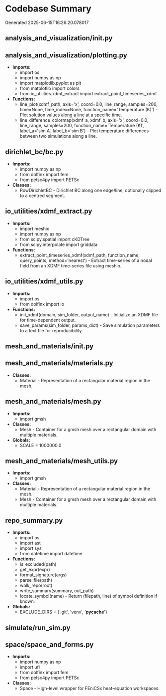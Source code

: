# Codebase Summary

Generated 2025-06-15T16:26:20.078017

## analysis_and_visualization/__init__.py


## analysis_and_visualization/plotting.py

* **Imports:**
  - import os
  - import numpy as np
  - import matplotlib.pyplot as plt
  - from matplotlib import colors
  - from io_utilities.xdmf_extract import extract_point_timeseries_xdmf
* **Functions:**
  - line_plot(xdmf_path, axis='x', coord=0.0, line_range, samples=200, time=None, time_index=None, function_name='Temperature (K)') - Plot solution values along a line at a specific time.
  - line_difference_colormap(xdmf_a, xdmf_b, axis='x', coord=0.0, line_range, samples=200, function_name='Temperature (K)', label_a='sim A', label_b='sim B') - Plot temperature differences between two simulations along a line.

## dirichlet_bc/bc.py

* **Imports:**
  - import numpy as np
  - from dolfinx import fem
  - from petsc4py import PETSc
* **Classes:**
  - RowDirichletBC - Dirichlet BC along one edge/line, optionally clipped to a centred segment.

## io_utilities/xdmf_extract.py

* **Imports:**
  - import meshio
  - import numpy as np
  - from scipy.spatial import cKDTree
  - from scipy.interpolate import griddata
* **Functions:**
  - extract_point_timeseries_xdmf(xdmf_path, function_name, query_points, method='nearest') - Extract time-series of a nodal field from an XDMF time-series file using meshio.

## io_utilities/xdmf_utils.py

* **Imports:**
  - import os
  - from dolfinx import io
* **Functions:**
  - init_xdmf(domain, sim_folder, output_name) - Initialize an XDMF file for time-dependent output.
  - save_params(sim_folder, params_dict) - Save simulation parameters to a text file for reproducibility.

## mesh_and_materials/__init__.py


## mesh_and_materials/materials.py

* **Classes:**
  - Material - Representation of a rectangular material region in the mesh.

## mesh_and_materials/mesh.py

* **Imports:**
  - import gmsh
* **Classes:**
  - Mesh - Container for a gmsh mesh over a rectangular domain with multiple materials.
* **Globals:**
  - SCALE = 1000000.0

## mesh_and_materials/mesh_utils.py

* **Imports:**
  - import gmsh
* **Classes:**
  - Material - Representation of a rectangular material region in the mesh.
  - Mesh - Container for a gmsh mesh over a rectangular domain with multiple materials.

## repo_summary.py

* **Imports:**
  - import os
  - import ast
  - import sys
  - from datetime import datetime
* **Functions:**
  - is_excluded(path)
  - get_expr(expr)
  - format_signature(args)
  - parse_file(path)
  - walk_repo(root)
  - write_summary(summary, out_path)
  - locate_symbol(name) - Return (filepath, line) of symbol definition if known.
* **Globals:**
  - EXCLUDE_DIRS = {'.git', 'venv', '__pycache__'}

## simulate/run_sim.py


## space/space_and_forms.py

* **Imports:**
  - import numpy as np
  - import ufl
  - from dolfinx import fem
  - from petsc4py import PETSc
* **Classes:**
  - Space - High-level wrapper for FEniCSx heat-equation workspaces.

